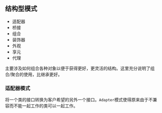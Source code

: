 ## 结构型模式
+ 适配器
+ 桥接
+ 组合
+ 装饰器
+ 外观
+ 享元
+ 代理 

主要涉及如何组合各种对象以便于获得更好，更灵活的结构。这里充分说明了组合/聚合的使用，比继承更好。

### 适配器模式

将一个类的接口转换为客户希望的另外一个接口。`Adapter`模式使得原来由于不兼容而不能一起工作的类可以一起工作。

